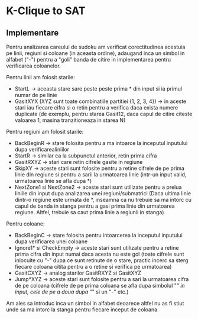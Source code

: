 # K-Clique to SAT

## Implementare

Pentru analizarea careului de sudoku am verificat corectitudinea acestuia pe linii, regiuni si
coloane (in aceasta ordine), adaugand inca un simbol in alfabet ("-") pentru a "goli" banda de
citire in implementarea pentru verificarea coloanelor.

Pentru linii am folosit starile:
- StartL -> aceasta stare sare peste peste prima * din input si ia primul numar de pe linie
- GasitXYX (XYZ sunt toate combinatiile partitiei {1, 2, 3, 4}) -> in aceste stari iau fiecare cifra si o retin pentru a verifica daca exista numere duplicate (de exemplu, pentru starea Gasit12, daca capul de citire citeste valoarea 1, masina tranzitioneaza in starea N)

Pentru regiuni am folosit starile:
- BackBeginR -> stare folosita pentru a ma intoarce la inceputul inputului dupa verificarealiniilor
- StartR -> similar ca la subpunctul anterior, retin prima cifra
- GasitRXYZ -> stari care retin cifrele gasite in regiune
- SkipXY -> aceste stari sunt folosite pentru a retine cifrele de pe prima linie din regiune si pentru a sarii la urmatoarea linie (intr-un input valid, urmatoarea linie se afla dupa *)
- NextZone1 si NextZone2 -> aceste stari sunt utilizate pentru a prelua liniile din input dupa analizarea unei regiuni/submatrici (Daca ultima linie dintr-o regiune este urmata de *, inseamna ca nu trebuie sa ma intorc cu capul de banda in stanga pentru a gasi prima linie din urmatoarea regiune. Altfel, trebuie sa caut prima linie a regiunii in stanga)

Pentru coloane:
- BackBeginC -> stare folosita pentru intoarcerea la inceputul inputului dupa verificarea unei coloane
- Ignore1* si CheckEmpty -> aceste stari sunt utilizate pentru a retine prima cifra din input numai daca acesta nu este gol (toate cifrele sunt inlocuite cu "-" dupa ce sunt retinute de o stare, practic incerc sa sterg fiecare coloana citita pentru a o retine si verifica pe urmatoarea)
- GasitCXYZ -> analog starilor GasitRXYZ si GasitXYZ	
- Jump\*XYZ -> aceste stari sunt folosite pentru a sari la urmatoarea cifra de pe coloana (cifrele de pe prima coloana se afla dupa simbolul "*" in input, cele de pe a doua dupa "*" si un "-" etc.)
	
Am ales sa introduc inca un simbol in alfabet deoarece altfel nu as fi stiut unde sa ma intorc la stanga pentru fiecare inceput de coloana.
